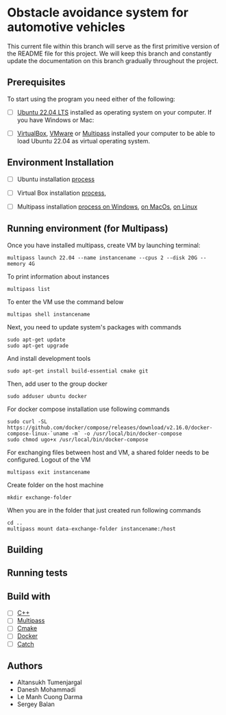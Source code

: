# Obstacle avoidance system for automotive vehicles

This current file within this branch will serve as the first primitive version of the README file for this project. We will keep this branch and constantly update the documentation on this branch gradually throughout the project.

## Prerequisites
To start using the program you need either of the following:

- [ ] [Ubuntu 22.04 LTS](https://ubuntu.com/download/desktop) installed as operating system on your computer. 
If you have Windows or Mac:

- [ ] [VirtualBox](https://www.virtualbox.org/wiki/Downloads), [VMware](https://www.vmware.com/products/workstation-player/workstation-player-evaluation.html) or [Multipass](https://multipass.run/install) installed your computer to be able to load Ubuntu 22.04 as virtual operating system.

## Environment Installation
- [ ] Ubuntu installation [process](https://ubuntu.com/tutorials/install-ubuntu-desktop#6-drive-management)

- [ ] Virtual Box installation [process](https://www.howtogeek.com/796988/how-to-install-linux-in-virtualbox/),

- [ ] Multipass installation [process on Windows](https://multipass.run/docs/installing-on-windows), [on MacOs](https://multipass.run/docs/installing-on-macos), [on Linux](https://multipass.run/docs/installing-on-linux)


## Running environment (for Multipass)
Once you have installed multipass, create VM by launching terminal: 
```
multipass launch 22.04 --name instancename --cpus 2 --disk 20G --memory 4G
```
To print information about instances
```
multipass list
```
To enter the VM use the command below
```
multipas shell instancename
```
Next, you need to update system's packages with commands
```
sudo apt-get update
sudo apt-get upgrade
```
And install development tools
```
sudo apt-get install build-essential cmake git
```
Then, add user to the group docker
```
sudo adduser ubuntu docker
```
For docker compose installation use following commands
```
sudo curl -SL https://github.com/docker/compose/releases/download/v2.16.0/docker-compose-linux-`uname -m` -o /usr/local/bin/docker-compose
sudo chmod ugo+x /usr/local/bin/docker-compose
```
For exchanging files between host and VM, a shared folder needs to be configured.
Logout of the VM
```
multipass exit instancename
```
Create folder on the host machine
```
mkdir exchange-folder
```
When you are in the folder that just created run following commands
```
cd ..
multipass mount data-exchange-folder instancename:/host
```

## Building

## Running tests

## Build with
- [ ] [C++](https://isocpp.org/)
- [ ] [Multipass](https://multipass.run/)
- [ ] [Cmake](https://cmake.org/)
- [ ] [Docker](https://docs.docker.com/get-started/)
- [ ] [Catch](https://github.com/catchorg/Catch2)

## Authors

- Altansukh Tumenjargal 
- Danesh Mohammadi 
- Le Manh Cuong Darma 
- Sergey Balan 


